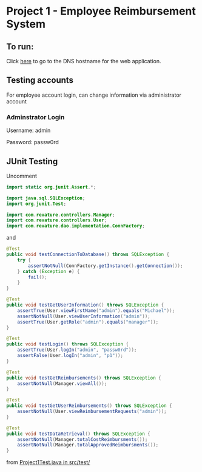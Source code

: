 # Project 1 - Employee Reimbursement System

## To run:

Click [here](http://josephjustn-ec2.ddns.net/Project1/) to go to the DNS hostname for the web application.

## Testing accounts

For employee account login, can change information via administrator account

### Adminstrator Login

Username: admin

Password: passw0rd

## JUnit Testing

Uncomment

```Java
import static org.junit.Assert.*;

import java.sql.SQLException;
import org.junit.Test;

import com.revature.controllers.Manager;
import com.revature.controllers.User;
import com.revature.dao.implementation.ConnFactory;
```

and 

```Java
@Test
public void testConnectionToDatabase() throws SQLException {
	try {
		assertNotNull(ConnFactory.getInstance().getConnection());
	} catch (Exception e) {
		fail();
	}
}

@Test
public void testGetUserInformation() throws SQLException {
	assertTrue(User.viewFirstName("admin").equals("Michael"));
	assertNotNull(User.viewUserInformation("admin"));
	assertTrue(User.getRole("admin").equals("manager"));
}

@Test
public void testLogin() throws SQLException {
	assertTrue(User.logIn("admin", "passw0rd"));
	assertFalse(User.logIn("admin", "p1"));
}

@Test
public void testGetReimbursements() throws SQLException {
	assertNotNull(Manager.viewAll());
}

@Test
public void testGetUserReimbursements() throws SQLException {
	assertNotNull(User.viewReimbursementRequests("admin"));
}

@Test
public void testDataRetrieval() throws SQLException {
	assertNotNull(Manager.totalCostReimbursments());
	assertNotNull(Manager.totalApprovedReimbursments());
}
```

from [Project1Test.java in src/test/](src/test/java/com/revature/test/Project1Test.java)